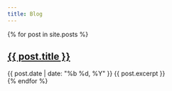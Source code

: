 ```yaml
---
title: Blog
---
```


{% for post in site.posts %}
  <div>
    <h2><a href="{{ post.url }}">{{ post.title }}</a></h2>
    {{ post.date | date: "%b %d, %Y" }}
    {{ post.excerpt }}
  </div>
{% endfor %}
